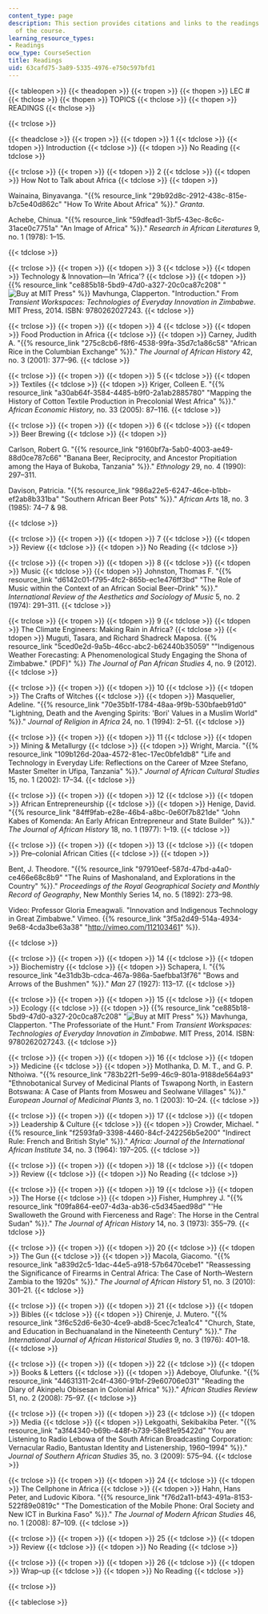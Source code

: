 ```yaml
---
content_type: page
description: This section provides citations and links to the readings for each session
  of the course.
learning_resource_types:
- Readings
ocw_type: CourseSection
title: Readings
uid: 63cafd75-3a89-5335-4976-e750c597bfd1
---
```


{{< tableopen >}}
{{< theadopen >}}
{{< tropen >}}
{{< thopen >}}
LEC #
{{< thclose >}}
{{< thopen >}}
TOPICS
{{< thclose >}}
{{< thopen >}}
READINGS
{{< thclose >}}

{{< trclose >}}

{{< theadclose >}}
{{< tropen >}}
{{< tdopen >}}
1
{{< tdclose >}}
{{< tdopen >}}
Introduction
{{< tdclose >}}
{{< tdopen >}}
No Reading
{{< tdclose >}}

{{< trclose >}}
{{< tropen >}}
{{< tdopen >}}
2
{{< tdclose >}}
{{< tdopen >}}
How Not to Talk about Africa
{{< tdclose >}}
{{< tdopen >}}


Wainaina, Binyavanga. "{{% resource_link "29b92d8c-2912-438c-815e-b7c5e40d862c" "How To Write About Africa" %}}." _Granta_.

Achebe, Chinua. "{{% resource_link "59dfead1-3bf5-43ec-8c6c-31ace0c7751a" "An Image of Africa" %}}." _Research in African Literatures_ 9, no. 1 (1978): 1–15.


{{< tdclose >}}

{{< trclose >}}
{{< tropen >}}
{{< tdopen >}}
3
{{< tdclose >}}
{{< tdopen >}}
Technology & Innovation—In 'Africa'?
{{< tdclose >}}
{{< tdopen >}}
{{% resource_link "ce885b18-5bd9-47d0-a327-20c0ca87c208" "![Buy at MIT Press](/images/mp_logo.gif)" %}} Mavhunga, Clapperton. "Introduction." From _Transient Workspaces: Technologies of Everyday Innovation in Zimbabwe_. MIT Press, 2014. ISBN: 9780262027243.
{{< tdclose >}}

{{< trclose >}}
{{< tropen >}}
{{< tdopen >}}
4
{{< tdclose >}}
{{< tdopen >}}
Food Production in Africa
{{< tdclose >}}
{{< tdopen >}}
Carney, Judith A. "{{% resource_link "275c8cb6-f8f6-4538-99fa-35d7c1a86c58" "African Rice in the Columbian Exchange" %}}." _The Journal of African History_ 42, no. 3 (2001): 377–96.
{{< tdclose >}}

{{< trclose >}}
{{< tropen >}}
{{< tdopen >}}
5
{{< tdclose >}}
{{< tdopen >}}
Textiles
{{< tdclose >}}
{{< tdopen >}}
Kriger, Colleen E. "{{% resource_link "a30ab64f-3584-4485-b9f0-2a1ab2885780" "Mapping the History of Cotton Textile Production in Precolonial West Africa" %}}." _African Economic History,_ no. 33 (2005): 87–116.
{{< tdclose >}}

{{< trclose >}}
{{< tropen >}}
{{< tdopen >}}
6
{{< tdclose >}}
{{< tdopen >}}
Beer Brewing
{{< tdclose >}}
{{< tdopen >}}


Carlson, Robert G. "{{% resource_link "9160bf7a-5ab0-4003-ae49-88d0ce787c66" "Banana Beer, Reciprocity, and Ancestor Propitiation among the Haya of Bukoba, Tanzania" %}}." _Ethnology_ 29, no. 4 (1990): 297–311.

Davison, Patricia. "{{% resource_link "986a22e5-6247-46ce-b1bb-ef2ab8b331ba" "Southern African Beer Pots" %}}." _African Arts_ 18, no. 3 (1985): 74–7 & 98.


{{< tdclose >}}

{{< trclose >}}
{{< tropen >}}
{{< tdopen >}}
7
{{< tdclose >}}
{{< tdopen >}}
Review
{{< tdclose >}}
{{< tdopen >}}
No Reading
{{< tdclose >}}

{{< trclose >}}
{{< tropen >}}
{{< tdopen >}}
8
{{< tdclose >}}
{{< tdopen >}}
Music
{{< tdclose >}}
{{< tdopen >}}
Johnston, Thomas F. "{{% resource_link "d6142c01-f795-4fc2-865b-ec1e476ff3bd" "The Role of Music within the Context of an African Social Beer–Drink" %}}." _International Review of the Aesthetics and Sociology of Music_ 5, no. 2 (1974): 291–311.
{{< tdclose >}}

{{< trclose >}}
{{< tropen >}}
{{< tdopen >}}
9
{{< tdclose >}}
{{< tdopen >}}
The Climate Engineers: Making Rain in Africa?
{{< tdclose >}}
{{< tdopen >}}
Muguti, Tasara, and Richard Shadreck Maposa. {{% resource_link "5ced0e2d-9a5b-46cc-abc2-b62440b35059" "\"Indigenous Weather Forecasting: A Phenomenological Study Engaging the Shona of Zimbabwe.\" (PDF)" %}} _The Journal of Pan African Studies_ 4, no. 9 (2012).
{{< tdclose >}}

{{< trclose >}}
{{< tropen >}}
{{< tdopen >}}
10
{{< tdclose >}}
{{< tdopen >}}
The Crafts of Witches
{{< tdclose >}}
{{< tdopen >}}
Masquelier, Adeline. "{{% resource_link "70e35b1f-1784-48aa-9f9b-530bfaeb91d0" "Lightning, Death and the Avenging Spirits: 'Bori' Values in a Muslim World" %}}." _Journal of Religion in Africa_ 24, no. 1 (1994): 2–51.
{{< tdclose >}}

{{< trclose >}}
{{< tropen >}}
{{< tdopen >}}
11
{{< tdclose >}}
{{< tdopen >}}
Mining & Metallurgy
{{< tdclose >}}
{{< tdopen >}}
Wright, Marcia. "{{% resource_link "109b126d-20aa-4572-81ec-17ec0bfe1db8" "Life and Technology in Everyday Life: Reflections on the Career of Mzee Stefano, Master Smelter in Ufipa, Tanzania" %}}." _Journal of African Cultural Studies_ 15, no. 1 (2002): 17–34.
{{< tdclose >}}

{{< trclose >}}
{{< tropen >}}
{{< tdopen >}}
12
{{< tdclose >}}
{{< tdopen >}}
African Entrepreneurship
{{< tdclose >}}
{{< tdopen >}}
Henige, David. "{{% resource_link "84ff9fab-e28e-46b4-a8bc-0e60f7b821de" "John Kabes of Komenda: An Early African Entrepreneur and State Builder" %}}." _The Journal of African History_ 18, no. 1 (1977): 1–19.
{{< tdclose >}}

{{< trclose >}}
{{< tropen >}}
{{< tdopen >}}
13
{{< tdclose >}}
{{< tdopen >}}
Pre–colonial African Cities
{{< tdclose >}}
{{< tdopen >}}


Bent, J. Theodore. "{{% resource_link "97910eef-587d-47bd-a4a0-ce466e68c8b9" "The Ruins of Mashonaland, and Explorations in the Country" %}}." _Proceedings of the Royal Geographical Society and Monthly Record of Geography_, New Monthly Series 14, no. 5 (1892): 273–98.

Video: Professor Gloria Emeagwali. "Innovation and Indigenous Technology in Great Zimbabwe." Vimeo. {{% resource_link "3f5a2d49-514a-4934-9e68-4cda3be63a38" "http://vimeo.com/112103461" %}}.


{{< tdclose >}}

{{< trclose >}}
{{< tropen >}}
{{< tdopen >}}
14
{{< tdclose >}}
{{< tdopen >}}
Biochemistry
{{< tdclose >}}
{{< tdopen >}}
Schapera, I. "{{% resource_link "4e31db3b-cdca-467a-986a-5aefbba13f76" "Bows and Arrows of the Bushmen" %}}." _Man_ 27 (1927): 113–17.
{{< tdclose >}}

{{< trclose >}}
{{< tropen >}}
{{< tdopen >}}
15
{{< tdclose >}}
{{< tdopen >}}
Ecology
{{< tdclose >}}
{{< tdopen >}}
{{% resource_link "ce885b18-5bd9-47d0-a327-20c0ca87c208" "![Buy at MIT Press](/images/mp_logo.gif)" %}} Mavhunga, Clapperton. "The Professoriate of the Hunt." From _Transient Workspaces: Technologies of Everyday Innovation in Zimbabwe_. MIT Press, 2014. ISBN: 9780262027243.
{{< tdclose >}}

{{< trclose >}}
{{< tropen >}}
{{< tdopen >}}
16
{{< tdclose >}}
{{< tdopen >}}
Medicine
{{< tdclose >}}
{{< tdopen >}}
Motlhanka, D. M. T., and G. P. Nthoiwa. "{{% resource_link "783b22f1-5e99-46c9-801a-9188de564a93" "Ethnobotanical Survey of Medicinal Plants of Tswapong North, in Eastern Botswana: A Case of Plants from Mosweu and Seolwane Villages" %}}." _European Journal of Medicinal Plants_ 3, no. 1 (2003): 10–24.
{{< tdclose >}}

{{< trclose >}}
{{< tropen >}}
{{< tdopen >}}
17
{{< tdclose >}}
{{< tdopen >}}
Leadership & Culture
{{< tdclose >}}
{{< tdopen >}}
Crowder, Michael. "{{% resource_link "f2593fa9-3398-4460-84cf-242256b5e200" "Indirect Rule: French and British Style" %}}." _Africa: Journal of the International African Institute_ 34, no. 3 (1964): 197–205.
{{< tdclose >}}

{{< trclose >}}
{{< tropen >}}
{{< tdopen >}}
18
{{< tdclose >}}
{{< tdopen >}}
Review
{{< tdclose >}}
{{< tdopen >}}
No Reading
{{< tdclose >}}

{{< trclose >}}
{{< tropen >}}
{{< tdopen >}}
19
{{< tdclose >}}
{{< tdopen >}}
The Horse
{{< tdclose >}}
{{< tdopen >}}
Fisher, Humphrey J. "{{% resource_link "f09fa864-ee07-4d3a-ab36-c5d345aed98d" "'He Swalloweth the Ground with Fierceness and Rage': The Horse in the Central Sudan" %}}." _The Journal of African History_ 14, no. 3 (1973): 355–79.
{{< tdclose >}}

{{< trclose >}}
{{< tropen >}}
{{< tdopen >}}
20
{{< tdclose >}}
{{< tdopen >}}
The Gun
{{< tdclose >}}
{{< tdopen >}}
Macola, Giacomo. "{{% resource_link "a839d2c5-1dac-44e5-a918-57b6470cebe1" "Reassessing the Significance of Firearms in Central Africa: The Case of North–Western Zambia to the 1920s" %}}." _The Journal of African History_ 51, no. 3 (2010): 301–21.
{{< tdclose >}}

{{< trclose >}}
{{< tropen >}}
{{< tdopen >}}
21
{{< tdclose >}}
{{< tdopen >}}
Bibles
{{< tdclose >}}
{{< tdopen >}}
Chirenje, J. Mutero. "{{% resource_link "3f6c52d6-6e30-4ce9-abd8-5cec7c1ea1c4" "Church, State, and Education in Bechuanaland in the Nineteenth Century" %}}." _The International Journal of African Historical Studies_ 9, no. 3 (1976): 401–18.
{{< tdclose >}}

{{< trclose >}}
{{< tropen >}}
{{< tdopen >}}
22
{{< tdclose >}}
{{< tdopen >}}
Books & Letters
{{< tdclose >}}
{{< tdopen >}}
Adeboye, Olufunke. "{{% resource_link "44631311-2c4f-4360-91bf-29e60706e031" "Reading the Diary of Akinpelu Obisesan in Colonial Africa" %}}." _African Studies Review_ 51, no. 2 (2008): 75–97.
{{< tdclose >}}

{{< trclose >}}
{{< tropen >}}
{{< tdopen >}}
23
{{< tdclose >}}
{{< tdopen >}}
Media
{{< tdclose >}}
{{< tdopen >}}
Lekgoathi, Sekibakiba Peter. "{{% resource_link "a3f44340-b69b-448f-b739-58e81e95422d" "You are Listening to Radio Lebowa of the South African Broadcasting Corporation: Vernacular Radio, Bantustan Identity and Listenership, 1960–1994" %}}." _Journal of Southern African Studies_ 35, no. 3 (2009): 575–94.
{{< tdclose >}}

{{< trclose >}}
{{< tropen >}}
{{< tdopen >}}
24
{{< tdclose >}}
{{< tdopen >}}
The Cellphone in Africa
{{< tdclose >}}
{{< tdopen >}}
Hahn, Hans Peter, and Ludovic Kibora. "{{% resource_link "f76d2a11-bf43-491a-8153-522f89e0819c" "The Domestication of the Mobile Phone: Oral Society and New ICT in Burkina Faso" %}}." _The Journal of Modern African Studies_ 46, no. 1 (2008): 87–109.
{{< tdclose >}}

{{< trclose >}}
{{< tropen >}}
{{< tdopen >}}
25
{{< tdclose >}}
{{< tdopen >}}
Review
{{< tdclose >}}
{{< tdopen >}}
No Reading
{{< tdclose >}}

{{< trclose >}}
{{< tropen >}}
{{< tdopen >}}
26
{{< tdclose >}}
{{< tdopen >}}
Wrap–up
{{< tdclose >}}
{{< tdopen >}}
No Reading
{{< tdclose >}}

{{< trclose >}}

{{< tableclose >}}